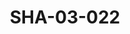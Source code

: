 ---
pid: SHA-03-022
title: SHA-03-022
language: en
original_label: 
rights: Sharhabil Ahmed
location_of_original: Sharhabil Ahmed
photographer_or_studio: 
scanned_from: photograph 8.8 by 12.6
_date: '1991'
location: Khartoum
description: Concert Sharhabil Ahmed Muhammad Dallo Ibrahim Omer 'Adil Kukab
additional_notes: 
permission_display: 'yes'
on_server: 'no'
on_website: 'no'
permalink: /photopages/en/SHA-03-022
layout: photo-page
---